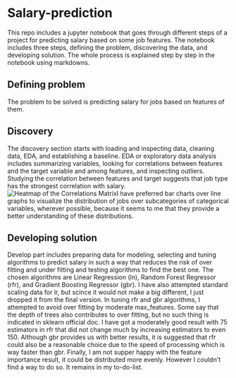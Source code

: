 # Salary-prediction
This repo includes a jupyter notebook that goes through different steps of a project for predicting salary based on some job features.
The notebook includes three steps, defining the problem, discovering the data, and developing solution. The whole process is explained step by step in the notebook using markdowns.
## Defining problem
The problem to be solved is predicting salary for jobs based on features of them. 
## Discovery
The discovery section starts with loading and inspecting data, cleaning data, EDA, and establishing a baseline.
EDA or exploratory data analysis includes summarizing variables, looking for correlations between features and the target variable and among features, and inspecting  outliers.
Studying the correlation between features and target suggests that job type has the strongest correlation with salary. ![Heatmap of the Correlations Matrix](C:\Users\salman\Desktop\DSDJ\portfolios\correlation.png)I have preferred bar charts over line graphs to visualize the distribution of jobs over subcategories of categorical variables, wherever possible, because it seems to me that they provide a better understanding of these distributions.
## Developing solution
Develop part includes preparing data for modeling, selecting and tuning algorithms to predict salary in such a way that reduces the risk of over fitting and under fitting and testing algorithms to find the best one. The chosen algorithms are Linear Regression (ln), Random Forest Regressor (rfr), and Gradient Boosting Regressor (gbr). I have also attempted standard scaling data for lr, but scince it would not make a big different, I just dropped it from the final version. In tuning rfr and gbr algorithms, I attempted to avoid over fitting by moderate max_features. Some say that the depth of trees also contributes to over fitting, but no such thing is indicated in sklearn official doc. I have got a moderately good result with 75 estimators in rfr that did not change much by increasing estimators to even 150. Although gbr provides us with better results, it is suggested that rfr could also be a reasonable choice due to the speed of processing which is way faster than gbr. Finally, I am not supper happy with the feature importance result, it could be distributed more evenly. However I couldn't find a way to do so. It remains in my to-do-list.
